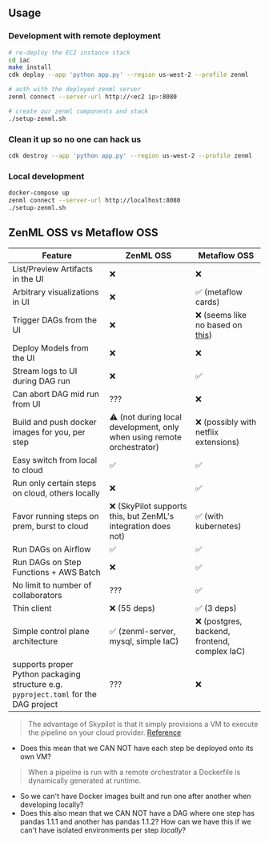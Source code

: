## Usage

### Development with remote deployment

```bash
# re-deploy the EC2 instance stack
cd iac
make install
cdk deploy --app 'python app.py' --region us-west-2 --profile zenml

# auth with the deployed zenml server
zenml connect --server-url http://<ec2 ip>:8080

# create our zenml components and stack
./setup-zenml.sh
```

### Clean it up so no one can hack us

```bash
cdk destroy --app 'python app.py' --region us-west-2 --profile zenml
```

### Local development

```bash
docker-compose up
zenml connect --server-url http://localhost:8080
./setup-zenml.sh
```

## ZenML OSS vs Metaflow OSS

| Feature | ZenML OSS | Metaflow OSS |
| --- | - | - |
| List/Preview Artifacts in the UI | ❌ | ❌ |
| Arbitrary visualizations in UI | ❌ | ✅ (metaflow cards) |
| Trigger DAGs from the UI | ❌ | ❌ (seems like no based on [this](https://github.com/Netflix/metaflow-ui/blob/master/README.mds)) |
| Deploy Models from the UI | ❌ | ❌ |
| Stream logs to UI during DAG run | ❌ | ✅ |
| Can abort DAG mid run from UI | ??? | ❌ |
| Build and push docker images for you, per step | ⚠️ (not during local development, only when using remote orchestrator) | ❌ (possibly with netflix extensions) |
| Easy switch from local to cloud | ✅ | ✅ |
| Run only certain steps on cloud, others locally | ❌ | ✅ |
| Favor running steps on prem, burst to cloud | ❌ (SkyPilot supports this, but ZenML's integration does not) | ✅ (with kubernetes) |
| Run DAGs on Airflow | ✅ | ✅ |
| Run DAGs on Step Functions + AWS Batch | ❌ | ✅ |
| No limit to number of collaborators | ??? | ✅ |
| Thin client | ❌ (55 deps) | ✅ (3 deps) |
| Simple control plane architecture | ✅ (zenml-server, mysql, simple IaC) | ❌ (postgres, backend, frontend, complex IaC) |
| supports proper Python packaging structure e.g. `pyproject.toml` for the DAG project | ??? | ❌ |



> The advantage of Skypilot is that it simply provisions a VM to execute the pipeline on your cloud provider. [Reference](https://docs.zenml.io/user-guide/production-guide/cloud-orchestration#starting-with-a-basic-cloud-stack)

- Does this mean that we CAN NOT have each step be deployed onto its own VM?

> When a pipeline is run with a remote orchestrator a Dockerfile is dynamically generated at runtime.

- So we can't have Docker images built and run one after another when developing locally?
- Does this also mean that we CAN NOT have a DAG where one step has pandas 1.1.1 and another has pandas 1.1.2? How can we have this if we can't have isolated environments per step *locally*?